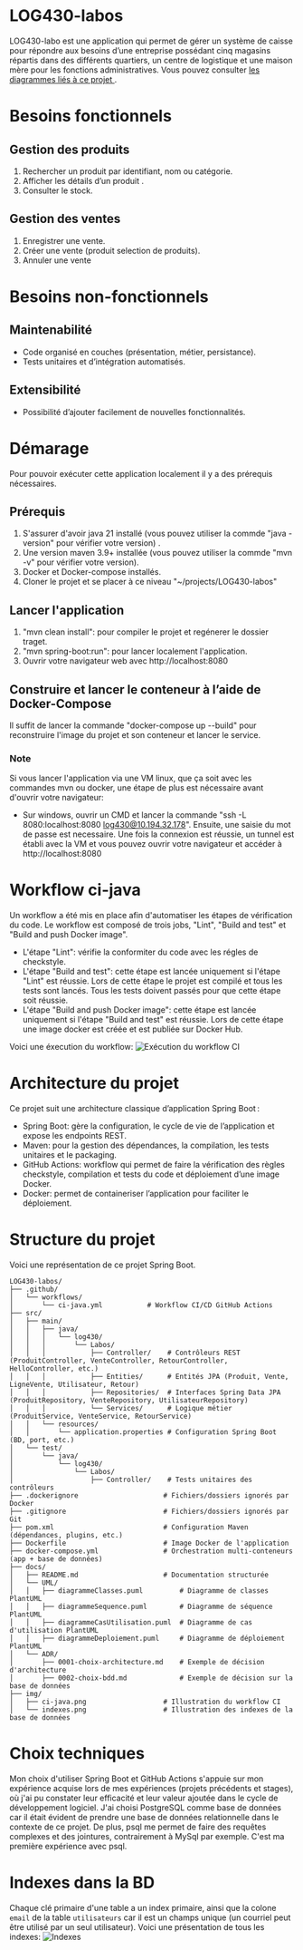 # LOG430-labos
LOG430-labo est une application qui permet de gérer un système de caisse pour répondre aux besoins d’une entreprise possédant cinq
magasins répartis dans des différents quartiers, un centre de logistique et une maison mère
pour les fonctions administratives. Vous pouvez consulter [les diagrammes liés à ce projet ](diagrammes.md).

# Besoins fonctionnels

## Gestion des produits
1. Rechercher un produit par identifiant, nom ou catégorie.
2. Afficher les détails d’un produit .
3. Consulter le stock.

## Gestion des ventes
1. Enregistrer une vente.
2. Créer une vente (produit selection de produits).
3. Annuler une vente

# Besoins non-fonctionnels

## Maintenabilité
- Code organisé en couches (présentation, métier, persistance).
- Tests unitaires et d’intégration automatisés.

## Extensibilité
- Possibilité d’ajouter facilement de nouvelles fonctionnalités.

# Démarage
Pour pouvoir exécuter cette application localement il y a des prérequis nécessaires.
## Prérequis
1. S'assurer d'avoir java 21 installé (vous pouvez utiliser la commde "java -version" pour vérifier votre version) .
2. Une version maven 3.9+ installée (vous pouvez utiliser la commde "mvn -v" pour vérifier votre version).
3. Docker et Docker-compose installés.
4. Cloner le projet et se placer à ce niveau "~/projects/LOG430-labos"

## Lancer l'application
1. "mvn clean install": pour compiler le projet et regénerer le dossier traget.
2. "mvn spring-boot:run": pour lancer localement l'application.
3. Ouvrir votre navigateur web avec http://localhost:8080


## Construire et lancer le conteneur à l’aide de Docker-Compose
Il suffit de lancer la commande "docker-compose up --build" pour reconstruire l'image du projet et son conteneur et lancer le service.

### Note
Si vous lancer l'application via une VM linux, que ça soit avec les commandes mvn ou docker, une étape de plus est nécessaire avant d'ouvrir votre navigateur: 

* Sur windows, ouvrir un CMD et lancer la commande "ssh -L 8080:localhost:8080 log430@10.194.32.178". Ensuite, une saisie du mot de passe est necessaire. Une fois la connexion est réussie, un tunnel est établi avec la VM et vous pouvez ouvrir votre navigateur et accéder à http://localhost:8080

# Workflow ci-java
Un workflow a été mis en place afin d'automatiser les étapes de vérification du code. Le workflow est composé de trois jobs, "Lint", "Build and test" et "Build and push Docker image".
- L'étape "Lint":  vérifie la conformiter du code avec les régles de checkstyle.
- L'étape "Build and test": cette étape est lancée uniquement si l'étape "Lint" est réussie. Lors de cette étape le projet est compilé et tous les tests sont lancés. Tous les tests doivent passés pour que cette étape soit réussie.
- L'étape "Build and push Docker image": cette étape est lancée uniquement si l'étape "Build and test" est réussie. Lors de cette étape une image docker est créée et est publiée sur Docker Hub.

Voici une éxecution du workflow: 
![Exécution du workflow CI](../img/ci-java.png)

# Architecture du projet
Ce projet suit une architecture classique d’application Spring Boot :

- Spring Boot: gère la configuration, le cycle de vie de l’application et expose les endpoints REST.
- Maven: pour la gestion des dépendances, la compilation, les tests unitaires et le packaging.
- GitHub Actions: workflow qui permet de faire la vérification des règles checkstyle, compilation et tests du code et déploiement d’une image Docker.
- Docker: permet de containeriser l’application pour faciliter le déploiement.

# Structure du projet
Voici une représentation de ce projet Spring Boot.


```
LOG430-labos/
├── .github/
│   └── workflows/
│       └── ci-java.yml           # Workflow CI/CD GitHub Actions
├── src/
│   ├── main/
│   │   ├── java/
│   │   │   └── log430/
│   │   │       └── Labos/
│   │   │           ├── Controller/    # Contrôleurs REST (ProduitController, VenteController, RetourController, HelloController, etc.)
│   │   │           ├── Entities/      # Entités JPA (Produit, Vente, LigneVente, Utilisateur, Retour)
│   │   │           ├── Repositories/  # Interfaces Spring Data JPA (ProduitRepository, VenteRepository, UtilisateurRepository)
│   │   │           └── Services/      # Logique métier (ProduitService, VenteService, RetourService)
│   │   └── resources/
│   │       └── application.properties # Configuration Spring Boot (BD, port, etc.)
│   └── test/
│       └── java/
│           └── log430/
│               └── Labos/
│                   ├── Controller/    # Tests unitaires des contrôleurs
├── .dockerignore                     # Fichiers/dossiers ignorés par Docker
├── .gitignore                        # Fichiers/dossiers ignorés par Git
├── pom.xml                           # Configuration Maven (dépendances, plugins, etc.)
├── Dockerfile                        # Image Docker de l'application
├── docker-compose.yml                # Orchestration multi-conteneurs (app + base de données)
├── docs/
│   ├── README.md                     # Documentation structurée 
│   └── UML/
│   │   ├── diagrammeClasses.puml         # Diagramme de classes PlantUML
│   │   ├── diagrammeSequence.puml        # Diagramme de séquence PlantUML
│   │   ├── diagrammeCasUtilisation.puml  # Diagramme de cas d'utilisation PlantUML
│   │   ├── diagrammeDeploiement.puml     # Diagramme de déploiement PlantUML
│   └── ADR/
│       ├── 0001-choix-architecture.md    # Exemple de décision d'architecture
│       ├── 0002-choix-bdd.md             # Exemple de décision sur la base de données
├── img/
│   ├── ci-java.png                   # Illustration du workflow CI
│   └── indexes.png                   # Illustration des indexes de la base de données
```
# Choix techniques
Mon choix d'utiliser Spring Boot et GitHub Actions s'appuie sur mon expérience acquise lors de mes expériences (projets précédents et stages), où j'ai pu constater leur efficacité et leur valeur ajoutée dans le cycle de développement logiciel. J'ai choisi PostgreSQL comme base de données car il était évident de prendre une base de données relationnelle dans le contexte de ce projet. De plus, psql me permet de faire des requêtes complexes et des jointures, contrairement à MySql par exemple. C'est ma première expérience avec psql.

# Indexes dans la BD
Chaque clé primaire d'une table a un index primaire, ainsi que la colone `email` de la table `utilisateurs` car il est un champs unique (un courriel peut être utilisé par un seul utilisateur). Voici une présentation de tous les indexes:
![Indexes](../img/indexes.png)
